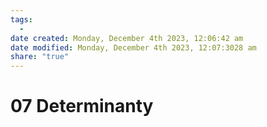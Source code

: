 ```yaml
---
tags:
  - 
date created: Monday, December 4th 2023, 12:06:42 am
date modified: Monday, December 4th 2023, 12:07:3028 am
share: "true"
---
```


# 07 Determinanty